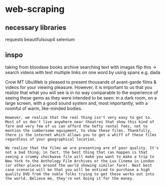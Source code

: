 # web-scraping


## necessary libraries
requests
beautifulsoup4
selenium


## inspo
taking from bloodaxe books archive
searching text with images
flip this -> search videos with text
multiple links on one word by using spans 
e.g. <span href="https://www.ubu.com/film/whitehead.html">da</span><span href="https://www.ubu.com/film/williams.html">da</span>


Crow MT
    UbuWeb is pleased to present thousands of avant-garde films & videos for your viewing pleasure. However, it is important to us that you realize that what you will see is in no way comparable to the experience of seeing these gems as they were intended to be seen: in a dark room, on a large screen, with a good sound system and, most importantly, with a roomful of warm, like-minded bodies.

    However, we realize that the real thing isn't very easy to get to. Most of us don't live anywhere near theatres that show this kind of fare and very few of us can afford the hefty rental fees, not to mention the cumbersome equipment, to show these films. Thankfully, there is the internet which allows you to get a whiff of these films regardless of your geographical location.

    We realize that the films we are presenting are of poor quality. It's not a bad thing; in fact, the best thing that can happen is that seeing a crummy shockwave file will make you want to make a trip to New York to the Anthology Film Archives or the Lux Cinema in London (or other places around the world showing similar fare). Next best case scenario will be that you will be enticed to purchase a high quality DVD from the noble folks trying to get these works out into the world. Believe me, they're not doing it for the money.

